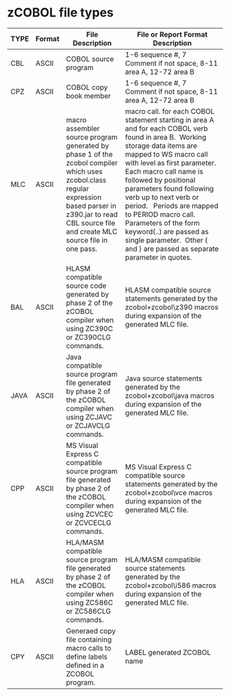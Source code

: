 # zCOBOL file types

TYPE|Format|File Description|File or Report Format Description
---|---|---|---
CBL|ASCII|COBOL source program|1-6 sequence #, 7 Comment if not space, 8-11 area A, 12-72 area B
CPZ|ASCII|COBOL copy book member|1-6 sequence #, 7 Comment if not space, 8-11 area A, 12-72 area B
MLC|ASCII|macro assembler source program generated by phase 1 of the zcobol compiler which uses zcobol.class regular expression based parser in z390.jar to read CBL source file and create MLC source file in one pass. |macro call. for each COBOL statement starting in area A and for each COBOL verb found in area B.  Working storage data items are mapped to WS macro call with level as first parameter.  Each macro call name is followed by positional  parameters found following verb up to next verb or period.   Periods are mapped to PERIOD macro call.  Parameters of the form keyword(..) are passed as single parameter.  Other ( and ) are passed as separate parameter in quotes.
BAL|ASCII|HLASM compatible source code generated by phase 2 of the zCOBOL compiler when using ZC390C or ZC390CLG commands.|HLASM compatible source statements generated by the zcobol+zcobol\z390 macros during expansion of the generated MLC file.
JAVA|ASCII|Java compatible source program file generated by phase 2 of the zCOBOL compiler when using ZCJAVC or ZCJAVCLG commands.|Java source statements generated by the zcobol+zcobol\java macros during expansion of the generated MLC file.
CPP|ASCII|MS Visual Express C compatible source program file generated by phase 2 of the zCOBOL compiler when using ZCVCEC or ZCVCECLG commands.|MS Visual Express C compatible source statements generated by the zcobol+zcobol\vce macros during expansion of the generated MLC file.
HLA|ASCII|HLA/MASM compatible source program file generated by phase 2 of the zCOBOL compiler when using ZC586C or ZC586CLG commands.|HLA/MASM compatible source statements generated by the zcobol+zcobol\i586 macros during expansion of the generated MLC file.
CPY|ASCII|Generaed copy file containing macro calls to define labels defined in a ZCOBOL program.| LABEL generated ZCOBOL name
